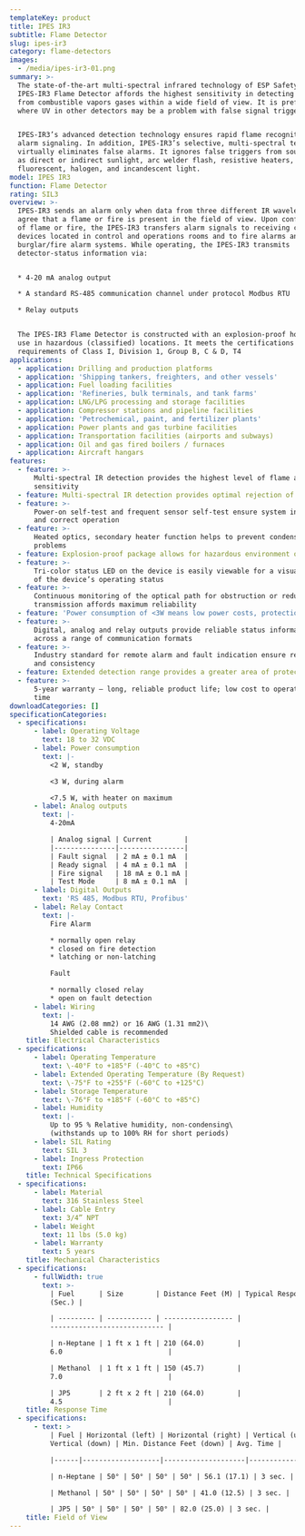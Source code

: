 ```yaml
---
templateKey: product
title: IPES IR3
subtitle: Flame Detector
slug: ipes-ir3
category: flame-detectors
images:
  - /media/ipes-ir3-01.png
summary: >-
  The state-of-the-art multi-spectral infrared technology of ESP Safety’s Model
  IPES-IR3 Flame Detector affords the highest sensitivity in detecting flames
  from combustible vapors gases within a wide field of view. It is preferred
  where UV in other detectors may be a problem with false signal triggers.


  IPES-IR3’s advanced detection technology ensures rapid flame recognition and
  alarm signaling. In addition, IPES-IR3’s selective, multi-spectral technology
  virtually eliminates false alarms. It ignores false triggers from sources such
  as direct or indirect sunlight, arc welder flash, resistive heaters,
  fluorescent, halogen, and incandescent light.
model: IPES IR3
function: Flame Detector
rating: SIL3
overview: >-
  IPES-IR3 sends an alarm only when data from three different IR wavelengths
  agree that a flame or fire is present in the field of view. Upon confirmation
  of flame or fire, the IPES-IR3 transfers alarm signals to receiving control
  devices located in control and operations rooms and to fire alarms and
  burglar/fire alarm systems. While operating, the IPES-IR3 transmits
  detector-status information via:


  * 4-20 mA analog output

  * A standard RS-485 communication channel under protocol Modbus RTU

  * Relay outputs


  The IPES-IR3 Flame Detector is constructed with an explosion-proof housing for
  use in hazardous (classified) locations. It meets the certifications and
  requirements of Class I, Division 1, Group B, C & D, T4
applications:
  - application: Drilling and production platforms
  - application: 'Shipping tankers, freighters, and other vessels'
  - application: Fuel loading facilities
  - application: 'Refineries, bulk terminals, and tank farms'
  - application: LNG/LPG processing and storage facilities
  - application: Compressor stations and pipeline facilities
  - application: 'Petrochemical, paint, and fertilizer plants'
  - application: Power plants and gas turbine facilities
  - application: Transportation facilities (airports and subways)
  - application: Oil and gas fired boilers / furnaces
  - application: Aircraft hangars
features:
  - feature: >-
      Multi-spectral IR detection provides the highest level of flame and fire
      sensitivity
  - feature: Multi-spectral IR detection provides optimal rejection of false alarms
  - feature: >-
      Power-on self-test and frequent sensor self-test ensure system integrity
      and correct operation
  - feature: >-
      Heated optics, secondary heater function helps to prevent condensation
      problems
  - feature: Explosion-proof package allows for hazardous environment operation
  - feature: >-
      Tri-color status LED on the device is easily viewable for a visual report
      of the device’s operating status
  - feature: >-
      Continuous monitoring of the optical path for obstruction or reduced
      transmission affords maximum reliability
  - feature: 'Power consumption of <3W means low power costs, protection against surges'
  - feature: >-
      Digital, analog and relay outputs provide reliable status information
      across a range of communication formats
  - feature: >-
      Industry standard for remote alarm and fault indication ensure reliability
      and consistency
  - feature: Extended detection range provides a greater area of protection
  - feature: >-
      5-year warranty – long, reliable product life; low cost to operate over
      time
downloadCategories: []
specificationCategories:
  - specifications:
      - label: Operating Voltage
        text: 18 to 32 VDC
      - label: Power consumption
        text: |-
          <2 W, standby

          <3 W, during alarm

          <7.5 W, with heater on maximum
      - label: Analog outputs
        text: |-
          4-20mA

          | Analog signal | Current        |
          |---------------|----------------|
          | Fault signal  | 2 mA ± 0.1 mA  |
          | Ready signal  | 4 mA ± 0.1 mA  |
          | Fire signal   | 18 mA ± 0.1 mA |
          | Test Mode     | 8 mA ± 0.1 mA  |
      - label: Digital Outputs
        text: 'RS 485, Modbus RTU, Profibus'
      - label: Relay Contact
        text: |-
          Fire Alarm

          * normally open relay
          * closed on fire detection
          * latching or non-latching

          Fault

          * normally closed relay
          * open on fault detection
      - label: Wiring
        text: |-
          14 AWG (2.08 mm2) or 16 AWG (1.31 mm2)\
          Shielded cable is recommended
    title: Electrical Characteristics
  - specifications:
      - label: Operating Temperature
        text: \-40°F to +185°F (-40°C to +85°C)
      - label: Extended Operating Temperature (By Request)
        text: \-75°F to +255°F (-60°C to +125°C)
      - label: Storage Temperature
        text: \-76°F to +185°F (-60°C to +85°C)
      - label: Humidity
        text: |-
          Up to 95 % Relative humidity, non-condensing\
          (withstands up to 100% RH for short periods)
      - label: SIL Rating
        text: SIL 3
      - label: Ingress Protection
        text: IP66
    title: Technical Specifications
  - specifications:
      - label: Material
        text: 316 Stainless Steel
      - label: Cable Entry
        text: 3/4” NPT
      - label: Weight
        text: 11 lbs (5.0 kg)
      - label: Warranty
        text: 5 years
    title: Mechanical Characteristics
  - specifications:
      - fullWidth: true
        text: >-
          | Fuel      | Size        | Distance Feet (M) | Typical Response Time
          (Sec.) |

          | --------- | ----------- | ----------------- |
          ---------------------------- |

          | n-Heptane | 1 ft x 1 ft | 210 (64.0)        |
          6.0                          |

          | Methanol  | 1 ft x 1 ft | 150 (45.7)        |
          7.0                          |

          | JP5       | 2 ft x 2 ft | 210 (64.0)        |
          4.5                          |
    title: Response Time
  - specifications:
      - text: >
          | Fuel | Horizontal (left) | Horizontal (right) | Vertical (up) |
          Vertical (down) | Min. Distance Feet (down) | Avg. Time |

          |------|-------------------|--------------------|---------------|-----------------|---------------|-------------|-----------|

          | n-Heptane | 50° | 50° | 50° | 50° | 56.1 (17.1) | 3 sec. |

          | Methanol | 50° | 50° | 50° | 50° | 41.0 (12.5) | 3 sec. |

          | JP5 | 50° | 50° | 50° | 50° | 82.0 (25.0) | 3 sec. |
    title: Field of View
---
```


